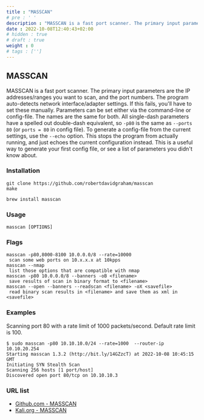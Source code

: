 ```yaml
---
title : "MASSCAN"
# pre : ' '
description : "MASSCAN is a fast port scanner. The primary input parameters are the IP addresses/ranges you want to scan, and the port numbers.."
date : 2022-10-08T12:40:43+02:00
# hidden : true
# draft : true
weight : 0
# tags : ['']
---
```


## MASSCAN

MASSCAN is a fast port scanner. The primary input parameters are the IP addresses/ranges you want to scan, and the port numbers. The program auto-detects network interface/adapter settings. If this fails, you'll have to set these manually. Parameters can be set either via the command-line or config-file. The names are the same for both. All single-dash parameters have a spelled out double-dash equivalent, so `-p80` is the same as `--ports 80` (or `ports = 80` in config file). To generate a config-file from the current settings, use the `--echo` option. This stops the program from actually running, and just echoes the current configuration instead. This is a useful way to generate your first config file, or see a list of parameters you didn't know about.

### Installation

```plain
git clone https://github.com/robertdavidgraham/masscan
make
```

```plain
brew install masscan
```

### Usage

```plain
masscan [OPTIONS]
```

### Flags

```plain
masscan -p80,8000-8100 10.0.0.0/8 --rate=10000
 scan some web ports on 10.x.x.x at 10kpps
masscan --nmap
 list those options that are compatible with nmap
masscan -p80 10.0.0.0/8 --banners -oB <filename>
 save results of scan in binary format to <filename>
masscan --open --banners --readscan <filename> -oX <savefile>
 read binary scan results in <filename> and save them as xml in <savefile>
```

### Examples

Scanning port 80 with a rate limit of 1000 packets/second. Default rate limit is 100.

```plain
$ sudo masscan -p80 10.10.10.0/24 --rate=1000  --router-ip 10.10.20.254
Starting masscan 1.3.2 (http://bit.ly/14GZzcT) at 2022-10-08 10:45:15 GMT
Initiating SYN Stealth Scan
Scanning 256 hosts [1 port/host]
Discovered open port 80/tcp on 10.10.10.3 
```

### URL list

* [Github.com - MASSCAN](https://github.com/robertdavidgraham/masscan)
* [Kali.org - MASSCAN](https://www.kali.org/tools/masscan/)

